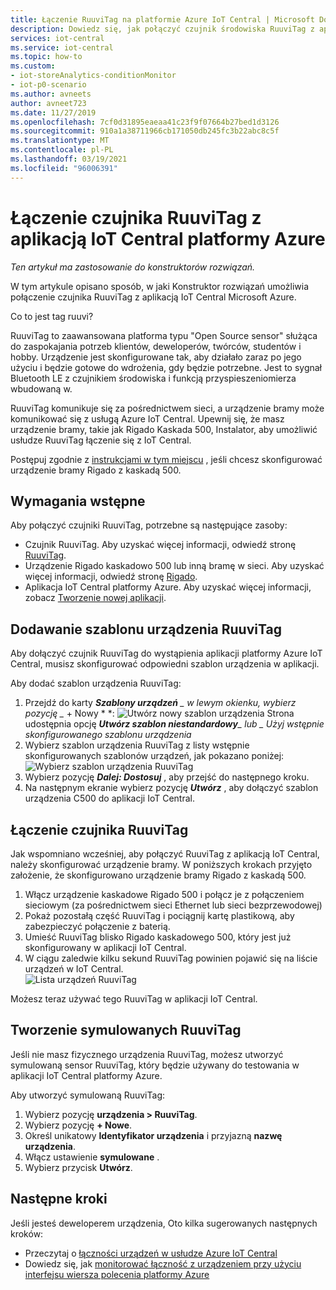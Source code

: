 ```yaml
---
title: Łączenie RuuviTag na platformie Azure IoT Central | Microsoft Docs
description: Dowiedz się, jak połączyć czujnik środowiska RuuviTag z aplikacją IoT Central.
services: iot-central
ms.service: iot-central
ms.topic: how-to
ms.custom:
- iot-storeAnalytics-conditionMonitor
- iot-p0-scenario
ms.author: avneets
author: avneet723
ms.date: 11/27/2019
ms.openlocfilehash: 7cf0d31895eaeaa41c23f9f07664b27bed1d3126
ms.sourcegitcommit: 910a1a38711966cb171050db245fc3b22abc8c5f
ms.translationtype: MT
ms.contentlocale: pl-PL
ms.lasthandoff: 03/19/2021
ms.locfileid: "96006391"
---
```

# <a name="connect-a-ruuvitag-sensor-to-your-azure-iot-central-application"></a>Łączenie czujnika RuuviTag z aplikacją IoT Central platformy Azure

*Ten artykuł ma zastosowanie do konstruktorów rozwiązań.*

W tym artykule opisano sposób, w jaki Konstruktor rozwiązań umożliwia połączenie czujnika RuuviTag z aplikacją IoT Central Microsoft Azure.

Co to jest tag ruuvi?

RuuviTag to zaawansowana platforma typu "Open Source sensor" służąca do zaspokajania potrzeb klientów, deweloperów, twórców, studentów i hobby. Urządzenie jest skonfigurowane tak, aby działało zaraz po jego użyciu i będzie gotowe do wdrożenia, gdy będzie potrzebne. Jest to sygnał Bluetooth LE z czujnikiem środowiska i funkcją przyspieszeniomierza wbudowaną w.

RuuviTag komunikuje się za pośrednictwem sieci, a urządzenie bramy może komunikować się z usługą Azure IoT Central. Upewnij się, że masz urządzenie bramy, takie jak Rigado Kaskada 500, Instalator, aby umożliwić usłudze RuuviTag łączenie się z IoT Central.

Postępuj zgodnie z [instrukcjami w tym miejscu](./howto-connect-rigado-cascade-500.md) , jeśli chcesz skonfigurować urządzenie bramy Rigado z kaskadą 500.

## <a name="prerequisites"></a>Wymagania wstępne

Aby połączyć czujniki RuuviTag, potrzebne są następujące zasoby:

* Czujnik RuuviTag. Aby uzyskać więcej informacji, odwiedź stronę [RuuviTag](https://ruuvi.com/).
* Urządzenie Rigado kaskadowo 500 lub inną bramę w sieci. Aby uzyskać więcej informacji, odwiedź stronę [Rigado](https://www.rigado.com/).
* Aplikacja IoT Central platformy Azure. Aby uzyskać więcej informacji, zobacz [Tworzenie nowej aplikacji](./quick-deploy-iot-central.md).

## <a name="add-a-ruuvitag-device-template"></a>Dodawanie szablonu urządzenia RuuviTag

Aby dołączyć czujnik RuuviTag do wystąpienia aplikacji platformy Azure IoT Central, musisz skonfigurować odpowiedni szablon urządzenia w aplikacji.

Aby dodać szablon urządzenia RuuviTag:

1. Przejdź do karty ***Szablony urządzeń** _ w lewym okienku, wybierz pozycję _* + Nowy * *: ![ Utwórz nowy szablon urządzenia ](./media/howto-connect-ruuvi/devicetemplate-new.png) Strona udostępnia opcję ***Utwórz szablon niestandardowy**_ lub _ *_Użyj wstępnie skonfigurowanego szablonu urządzenia_**
1. Wybierz szablon urządzenia RuuviTag z listy wstępnie skonfigurowanych szablonów urządzeń, jak pokazano poniżej:  ![ Wybierz szablon urządzenia RuuviTag](./media/howto-connect-ruuvi/devicetemplate-preconfigured.png)
1. Wybierz pozycję ***Dalej: Dostosuj*** , aby przejść do następnego kroku.
1. Na następnym ekranie wybierz pozycję ***Utwórz*** , aby dołączyć szablon urządzenia C500 do aplikacji IoT Central.

## <a name="connect-a-ruuvitag-sensor"></a>Łączenie czujnika RuuviTag

Jak wspomniano wcześniej, aby połączyć RuuviTag z aplikacją IoT Central, należy skonfigurować urządzenie bramy. W poniższych krokach przyjęto założenie, że skonfigurowano urządzenie bramy Rigado z kaskadą 500.  

1. Włącz urządzenie kaskadowe Rigado 500 i połącz je z połączeniem sieciowym (za pośrednictwem sieci Ethernet lub sieci bezprzewodowej)
1. Pokaż pozostałą część RuuviTag i pociągnij kartę plastikową, aby zabezpieczyć połączenie z baterią.
1. Umieść RuuviTag blisko Rigado kaskadowego 500, który jest już skonfigurowany w aplikacji IoT Central.
1. W ciągu zaledwie kilku sekund RuuviTag powinien pojawić się na liście urządzeń w IoT Central.  
    ![Lista urządzeń RuuviTag](./media/howto-connect-ruuvi/ruuvi-devicelist.png)

Możesz teraz używać tego RuuviTag w aplikacji IoT Central.  

## <a name="create-a-simulated-ruuvitag"></a>Tworzenie symulowanych RuuviTag

Jeśli nie masz fizycznego urządzenia RuuviTag, możesz utworzyć symulowaną sensor RuuviTag, który będzie używany do testowania w aplikacji IoT Central platformy Azure.

Aby utworzyć symulowaną RuuviTag:

1. Wybierz pozycję **urządzenia > RuuviTag**.
1. Wybierz pozycję **+ Nowe**.
1. Określ unikatowy **Identyfikator urządzenia** i przyjazną **nazwę urządzenia**.  
1. Włącz ustawienie **symulowane** .
1. Wybierz przycisk **Utwórz**.  

## <a name="next-steps"></a>Następne kroki

Jeśli jesteś deweloperem urządzenia, Oto kilka sugerowanych następnych kroków:

- Przeczytaj o [łączności urządzeń w usłudze Azure IoT Central](./concepts-get-connected.md)
- Dowiedz się, jak [monitorować łączność z urządzeniem przy użyciu interfejsu wiersza polecenia platformy Azure](./howto-monitor-devices-azure-cli.md)
